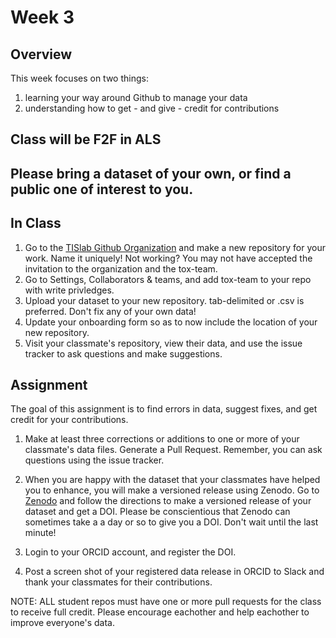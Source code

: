 # Week 3

## Overview
This week focuses on two things:
1) learning your way around Github to manage your data
2) understanding how to get - and give - credit for contributions 

## Class will be F2F in ALS

## Please bring a dataset of your own, or find a public one of interest to you. 

## In Class

1. Go to the [TISlab Github Organization](https://github.com/tis-lab/) and make a new repository for your work. Name it uniquely! Not working? You may not have accepted the invitation to the organization and the tox-team. 
2. Go to Settings, Collaborators & teams, and add tox-team to your repo with write privledges.
3. Upload your dataset to your new repository. tab-delimited or .csv is preferred. Don't fix any of your own data!
3. Update your onboarding form so as to now include the location of your new repository. 
4. Visit your classmate's repository, view their data, and use the issue tracker to ask questions and make suggestions.

## Assignment

The goal of this assignment is to find errors in data, suggest fixes, and get credit for your contributions.

1. Make at least three corrections or additions to one or more of your classmate's data files. Generate a Pull Request. Remember, you can ask questions using the issue tracker.

2. When you are happy with the dataset that your classmates have helped you to enhance, you will make a versioned release using Zenodo. Go to [Zenodo](https://zenodo.org/account/settings/github/) and follow the directions to make a versioned release of your dataset and get a DOI. Please be conscientious that Zenodo can sometimes take a a day or so to give you a DOI. Don't wait until the last minute! 

3. Login to your ORCID account, and register the DOI. 

4. Post a screen shot of your registered data release in ORCID to Slack and thank your classmates for their contributions. 

NOTE: ALL student repos must have one or more pull requests for the class to receive full credit. Please encourage eachother and help eachother to improve everyone's data.

